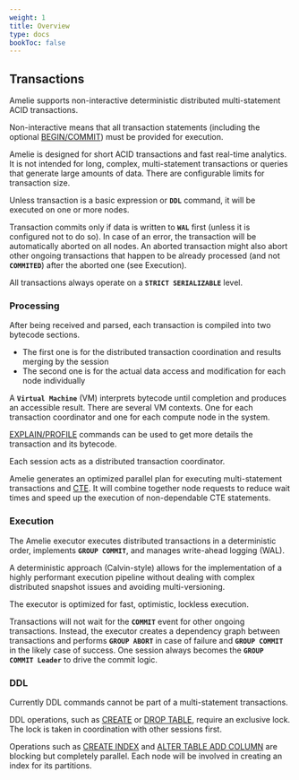 ```yaml
---
weight: 1
title: Overview
type: docs
bookToc: false
---
```


## Transactions

Amelie supports non-interactive deterministic distributed multi-statement ACID transactions.

Non-interactive means that all transaction statements (including the optional [BEGIN/COMMIT](/docs/sql/transactions/begin_commit))
must be provided for execution.

Amelie is designed for short ACID transactions and fast real-time analytics. It is not intended for
long, complex, multi-statement transactions or queries that generate large amounts of data.
There are configurable limits for transaction size.

Unless transaction is a basic expression or **`DDL`** command, it will be executed on
one or more nodes.

Transaction commits only if data is written to **`WAL`** first (unless it is configured not to do so).
In case of an error, the transaction will be automatically aborted on all nodes. An aborted transaction
might also abort other ongoing transactions that happen to be already processed (and not **`COMMITED`**) after
the aborted one (see Execution).

All transactions always operate on a **`STRICT SERIALIZABLE`** level.

### Processing

After being received and parsed, each transaction is compiled into two bytecode sections.

* The first one is for the distributed transaction coordination and results merging by the session
* The second one is for the actual data access and modification for each node individually

A **`Virtual Machine`** (VM) interprets bytecode until completion and produces an accessible result.
There are several VM contexts. One for each transaction coordinator and one for each compute node in the system.

[EXPLAIN/PROFILE](/docs/sql/explain/) commands can be used to get more details the transaction and its bytecode.

Each session acts as a distributed transaction coordinator.

Amelie generates an optimized parallel plan for executing multi-statement transactions and [CTE](/docs/sql/transactions/cte).
It will combine together node requests to reduce wait times and speed up the execution of non-dependable CTE statements.

### Execution

The Amelie executor executes distributed transactions in a deterministic order, implements **`GROUP COMMIT`**,
and manages write-ahead logging (WAL).

A deterministic approach (Calvin-style) allows for the implementation of a highly performant execution
pipeline without dealing with complex distributed snapshot issues and avoiding multi-versioning.

The executor is optimized for fast, optimistic, lockless execution.

Transactions will not wait for the **`COMMIT`** event for other ongoing transactions. Instead, the executor creates
a dependency graph between transactions and performs **`GROUP ABORT`** in case of failure and **`GROUP COMMIT`** in the likely
case of success. One session always becomes the **`GROUP COMMIT Leader`** to drive the commit logic.

### DDL

Currently DDL commands cannot be part of a multi-statement transactions.

DDL operations, such as [CREATE](/docs/sql/ddl/tables/create) or [DROP TABLE](/docs/sql/ddl/tables/drop), require an exclusive lock.
The lock is taken in coordination with other sessions first.

Operations such as [CREATE INDEX](/docs/sql/ddl/indexes/create) and [ALTER TABLE ADD COLUMN](/docs/sql/ddl/tables/alter) are
blocking but completely parallel. Each node will be involved in creating an index for its partitions.
